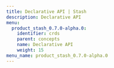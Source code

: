 ```yaml
---
title: Declarative API | Stash
description: Declarative API
menu:
  product_stash_0.7.0-alpha.0:
    identifier: crds
    parent: concepts
    name: Declarative API
    weight: 15
menu_name: product_stash_0.7.0-alpha.0
---
```

